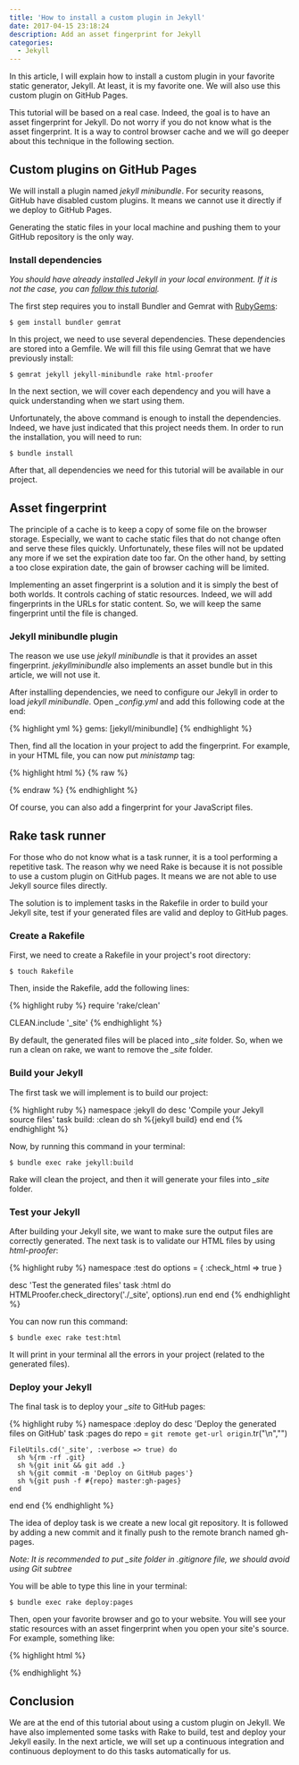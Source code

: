 ```yaml
---
title: 'How to install a custom plugin in Jekyll'
date: 2017-04-15 23:18:24
description: Add an asset fingerprint for Jekyll
categories:
  - Jekyll
---
```

In this article, I will explain how to install a custom plugin in your favorite static generator, Jekyll. At least, it is my favorite one. We will also use this custom plugin on GitHub Pages.

This tutorial will be based on a real case. Indeed, the goal is to have an asset fingerprint for Jekyll. Do not worry if you do not know what is the asset fingerprint. It is a way to control browser cache and we will go deeper about this technique in the following section.

## Custom plugins on GitHub Pages

We will install a plugin named *jekyll minibundle*. For security reasons, GitHub have disabled custom plugins. It means we cannot use it directly if we deploy to GitHub Pages.

Generating the static files in your local machine and pushing them to your GitHub repository is the only way.

### Install dependencies

*You should have already installed Jekyll in your local environment. If it is not the case, you can <a href="https://jekyllrb.com/docs/installation/" target="_blank">follow this tutorial</a>.*

The first step requires you to install Bundler and Gemrat with <a href="https://rubygems.org" target="_blank">RubyGems</a>:

    $ gem install bundler gemrat

In this project, we need to use several dependencies. These dependencies are stored into a Gemfile. We will fill this file using Gemrat that we have previously install:

    $ gemrat jekyll jekyll-minibundle rake html-proofer

In the next section, we will cover each dependency and you will have a quick understanding when we start using them.

Unfortunately, the above command is enough to install the dependencies. Indeed, we have just indicated that this project needs them. In order to run the installation, you will need to run:

    $ bundle install

After that, all dependencies we need for this tutorial will be available in our project.

## Asset fingerprint

The principle of a cache is to keep a copy of some file on the browser storage. Especially, we want to cache static files that do not change often and serve these files quickly. Unfortunately, these files will not be updated any more if we set the expiration date too far. On the other hand, by setting a too close expiration date, the gain of browser caching will be limited.

Implementing an asset fingerprint is a solution and it is simply the best of both worlds. It controls caching of static resources. Indeed, we will add fingerprints in the URLs for static content. So, we will keep the same fingerprint until the file is changed.

### Jekyll minibundle plugin

The reason we use use *jekyll minibundle* is that it provides an asset fingerprint. *jekyllminibundle* also implements an asset bundle but in this article, we will not use it.

After installing dependencies, we need to configure our Jekyll in order to load *jekyll minibundle*. Open *_config.yml* and add this following code at the end:

{% highlight yml %}
gems: [jekyll/minibundle]
{% endhighlight %}

Then, find all the location in your project to add the fingerprint. For example, in your HTML file, you can now put *ministamp* tag:

{% highlight html %}
{% raw %}
<link rel="stylesheet" href="{{ site.baseurl }}{% ministamp _assets/css/style.css assets/css/style.css %}">
{% endraw %}
{% endhighlight %}

Of course, you can also add a fingerprint for your JavaScript files.

## Rake task runner

For those who do not know what is a task runner, it is a tool performing a repetitive task. The reason why we need Rake is because it is not possible to use a custom plugin on GitHub pages. It means we are not able to use Jekyll source files directly.

The solution is to implement tasks in the Rakefile in order to build your Jekyll site, test if your generated files are valid and deploy to GitHub pages.

### Create a Rakefile

First, we need to create a Rakefile in your project's root directory:

    $ touch Rakefile

Then, inside the Rakefile, add the following lines:

{% highlight ruby %}
require 'rake/clean'

CLEAN.include '_site'
{% endhighlight %}

By default, the generated files will be placed into *_site* folder. So, when we run a clean on rake, we want to remove the *_site* folder.

### Build your Jekyll

The first task we will implement is to build our project:

{% highlight ruby %}
namespace :jekyll do
  desc 'Compile your Jekyll source files'
  task build: :clean do
    sh %{jekyll build}
  end
end
{% endhighlight %}

Now, by running this command in your terminal:

    $ bundle exec rake jekyll:build

Rake will clean the project, and then it will generate your files into *_site* folder.

### Test your Jekyll

After building your Jekyll site, we want to make sure the output files are correctly generated. The next task is to validate our HTML files by using *html-proofer*:

{% highlight ruby %}
namespace :test do
  options = { :check_html => true }

  desc 'Test the generated files'
  task :html do
    HTMLProofer.check_directory('./_site', options).run
  end
end
{% endhighlight %}

You can now run this command:

    $ bundle exec rake test:html

It will print in your terminal all the errors in your project (related to the generated files).

### Deploy your Jekyll

The final task is to deploy your *_site* to GitHub pages:

{% highlight ruby %}
namespace :deploy do
  desc 'Deploy the generated files on GitHub'
  task :pages do
    repo = `git remote get-url origin`.tr("\n","")

    FileUtils.cd('_site', :verbose => true) do
      sh %{rm -rf .git}
      sh %{git init && git add .}
      sh %{git commit -m 'Deploy on GitHub pages'}
      sh %{git push -f #{repo} master:gh-pages}
    end
  end
end
{% endhighlight %}

The idea of deploy task is we create a new local git repository. It is followed by adding a new commit and it finally push to the remote branch named gh-pages.

*Note: It is recommended to put _site folder in .gitignore file, we should avoid using Git subtree*

You will be able to type this line in your terminal:

    $ bundle exec rake deploy:pages

Then, open your favorite browser and go to your website. You will see your static resources with an asset fingerprint when you open your site's source. For example, something like:

{% highlight html %}
<link rel="stylesheet" href="/assets/css/style-de5e7cd8dfc06d18d371854de0e84c6c.css">
{% endhighlight %}

## Conclusion

We are at the end of this tutorial about using a custom plugin on Jekyll. We have also implemented some tasks with Rake to build, test and deploy your Jekyll easily. In the next article, we will set up a continuous integration and continuous deployment to do this tasks automatically for us.
